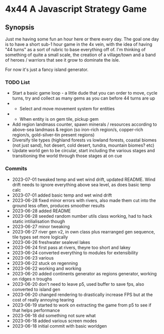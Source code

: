 # 4x44 A Javascript Strategy Game

## Synopsis
Just me having some fun an hour here or there every day. The goal one day is to have a short sub-1 hour game in the 4x vein, with the idea of having "44 turns" as a sort of rubric to base everything off of. I'm thinking of something of quite a small scale, the creation of a village/town and a band of heroes / warriors that see it grow to dominate the isle.

For now it's just a fancy island generator.


### TODO List
 - Start a basic game loop - a little dude that you can order to move, cycle turns, try and collect as many gems as you can before 44 turns are up
 - - Select and move movement system for entities
 - - When entity is on gem tile, pickup gem
 - Add region landmass counter, spawn minerals / resources according to above-sea landmass & region (so iron-rich region/s, copper-rich region/s, gold-silver-tin present regions)
 - Diversify tile types (highland forests vs lowland forests, coastal biomes (not just sand), hot desert, cold desert, tundra, mountain biomes? etc)
 - Update world gen to be circular, start including the various stages and transitioning the world through those stages at on cue

### Commits
<!-- `git log --date=format:'%Y-%m-%d' --pretty=format:'%ad %s'` -->

- 2023-07-01 tweaked temp and wet wind drift, updated README. Wind drift needs to ignore everything above sea level, as does basic temp calc
- 2023-07-01 added basic temp and wet wind drift
- 2023-06-28 fixed minor errors with rivers, also made them cut into the ground less often, produces smoother results
- 2023-06-28 added README
- 2023-06-28 seeded random number utils class working, had to hack static intilialisation though
- 2023-06-27 minor tweaking
- 2023-06-27 river gen v2, in own class plus rearranged gen sequence, tile types set more logically
- 2023-06-26 freshwater sealevel lakes
- 2023-06-24 first pass at rivers, theyre too short and lakey
- 2023-06-24 converted everything to modules for extensibility
- 2023-06-23 various
- 2023-06-22 stuck on regenning
- 2023-06-22 working and working
- 2023-06-20 added continents generator as regions generator, working on ridges n troughs
- 2023-06-20 don't need to leave p5, used buffer to save fps, also converted to island gen
- 2023-06-20 changed rendering to drastically increase FPS but at the cost of really annoying tearing
- 2023-06-19 started to work on extracting the game from p5 to see if that helps performance
- 2023-06-18 did something not sure what
- 2023-06-18 added various screen modes
- 2023-06-18 initial commit with basic worldgen
